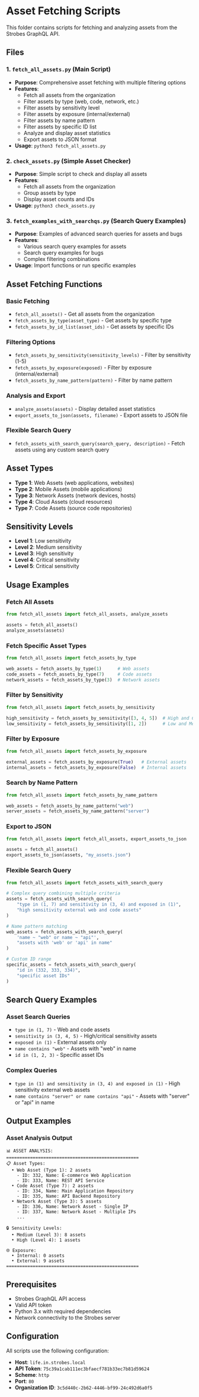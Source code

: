 # Asset Fetching Scripts

This folder contains scripts for fetching and analyzing assets from the Strobes GraphQL API.

## Files

### 1. `fetch_all_assets.py` (Main Script)
- **Purpose**: Comprehensive asset fetching with multiple filtering options
- **Features**:
  - Fetch all assets from the organization
  - Filter assets by type (web, code, network, etc.)
  - Filter assets by sensitivity level
  - Filter assets by exposure (internal/external)
  - Filter assets by name pattern
  - Filter assets by specific ID list
  - Analyze and display asset statistics
  - Export assets to JSON format
- **Usage**: `python3 fetch_all_assets.py`

### 2. `check_assets.py` (Simple Asset Checker)
- **Purpose**: Simple script to check and display all assets
- **Features**:
  - Fetch all assets from the organization
  - Group assets by type
  - Display asset counts and IDs
- **Usage**: `python3 check_assets.py`

### 3. `fetch_examples_with_searchqs.py` (Search Query Examples)
- **Purpose**: Examples of advanced search queries for assets and bugs
- **Features**:
  - Various search query examples for assets
  - Search query examples for bugs
  - Complex filtering combinations
- **Usage**: Import functions or run specific examples

## Asset Fetching Functions

### Basic Fetching
- `fetch_all_assets()` - Get all assets from the organization
- `fetch_assets_by_type(asset_type)` - Get assets by specific type
- `fetch_assets_by_id_list(asset_ids)` - Get assets by specific IDs

### Filtering Options
- `fetch_assets_by_sensitivity(sensitivity_levels)` - Filter by sensitivity (1-5)
- `fetch_assets_by_exposure(exposed)` - Filter by exposure (internal/external)
- `fetch_assets_by_name_pattern(pattern)` - Filter by name pattern

### Analysis and Export
- `analyze_assets(assets)` - Display detailed asset statistics
- `export_assets_to_json(assets, filename)` - Export assets to JSON file

### Flexible Search Query
- `fetch_assets_with_search_query(search_query, description)` - Fetch assets using any custom search query

## Asset Types

- **Type 1**: Web Assets (web applications, websites)
- **Type 2**: Mobile Assets (mobile applications)
- **Type 3**: Network Assets (network devices, hosts)
- **Type 4**: Cloud Assets (cloud resources)
- **Type 7**: Code Assets (source code repositories)

## Sensitivity Levels

- **Level 1**: Low sensitivity
- **Level 2**: Medium sensitivity
- **Level 3**: High sensitivity
- **Level 4**: Critical sensitivity
- **Level 5**: Critical sensitivity

## Usage Examples

### Fetch All Assets
```python
from fetch_all_assets import fetch_all_assets, analyze_assets

assets = fetch_all_assets()
analyze_assets(assets)
```

### Fetch Specific Asset Types
```python
from fetch_all_assets import fetch_assets_by_type

web_assets = fetch_assets_by_type(1)      # Web assets
code_assets = fetch_assets_by_type(7)     # Code assets
network_assets = fetch_assets_by_type(3)  # Network assets
```

### Filter by Sensitivity
```python
from fetch_all_assets import fetch_assets_by_sensitivity

high_sensitivity = fetch_assets_by_sensitivity([3, 4, 5])  # High and Critical
low_sensitivity = fetch_assets_by_sensitivity([1, 2])      # Low and Medium
```

### Filter by Exposure
```python
from fetch_all_assets import fetch_assets_by_exposure

external_assets = fetch_assets_by_exposure(True)   # External assets
internal_assets = fetch_assets_by_exposure(False)  # Internal assets
```

### Search by Name Pattern
```python
from fetch_all_assets import fetch_assets_by_name_pattern

web_assets = fetch_assets_by_name_pattern("web")
server_assets = fetch_assets_by_name_pattern("server")
```

### Export to JSON
```python
from fetch_all_assets import fetch_all_assets, export_assets_to_json

assets = fetch_all_assets()
export_assets_to_json(assets, "my_assets.json")
```

### Flexible Search Query
```python
from fetch_all_assets import fetch_assets_with_search_query

# Complex query combining multiple criteria
assets = fetch_assets_with_search_query(
    "type in (1, 7) and sensitivity in (3, 4) and exposed in (1)",
    "high sensitivity external web and code assets"
)

# Name pattern matching
web_assets = fetch_assets_with_search_query(
    'name ~ "web" or name ~ "api"',
    "assets with 'web' or 'api' in name"
)

# Custom ID range
specific_assets = fetch_assets_with_search_query(
    "id in (332, 333, 334)",
    "specific asset IDs"
)
```

## Search Query Examples

### Asset Search Queries
- `type in (1, 7)` - Web and code assets
- `sensitivity in (3, 4, 5)` - High/critical sensitivity assets
- `exposed in (1)` - External assets only
- `name contains "web"` - Assets with "web" in name
- `id in (1, 2, 3)` - Specific asset IDs

### Complex Queries
- `type in (1) and sensitivity in (3, 4) and exposed in (1)` - High sensitivity external web assets
- `name contains "server" or name contains "api"` - Assets with "server" or "api" in name

## Output Examples

### Asset Analysis Output
```
📊 ASSET ANALYSIS:
==================================================
📋 Asset Types:
  • Web Asset (Type 1): 2 assets
    - ID: 332, Name: E-commerce Web Application
    - ID: 333, Name: REST API Service
  • Code Asset (Type 7): 2 assets
    - ID: 334, Name: Main Application Repository
    - ID: 335, Name: API Backend Repository
  • Network Asset (Type 3): 5 assets
    - ID: 336, Name: Network Asset - Single IP
    - ID: 337, Name: Network Asset - Multiple IPs
    ...

🔒 Sensitivity Levels:
  • Medium (Level 3): 8 assets
  • High (Level 4): 1 assets

🌐 Exposure:
  • Internal: 0 assets
  • External: 9 assets
==================================================
```

## Prerequisites

- Strobes GraphQL API access
- Valid API token
- Python 3.x with required dependencies
- Network connectivity to the Strobes server

## Configuration

All scripts use the following configuration:
- **Host**: `life.in.strobes.local`
- **API Token**: `75c39a1cab111ec3bfaecf781b33ec7b81d59624`
- **Scheme**: `http`
- **Port**: `80`
- **Organization ID**: `3c5d440c-2b62-4446-bf99-24c492d6a0f5` 